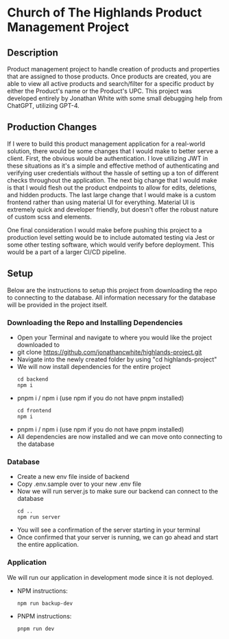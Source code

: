 # Church of The Highlands Product Management Project

## Description

Product management project to handle creation of products and properties that are assigned to those products. Once products are created, you are able to view all active products and search/filter for a specific product by either the Product's name or the Product's UPC. This project was developed entirely by Jonathan White with some small debugging help from ChatGPT, utilizing GPT-4.

## Production Changes

If I were to build this product management application for a real-world solution, there would be some changes that I would make to better serve a client. First, the obvious would be authentication. I love utilizing JWT in these situations as it's a simple and effective method of authenticating and verifying user credentials without the hassle of setting up a ton of different checks throughout the application. The next big change that I would make is that I would flesh out the product endpoints to allow for edits, deletions, and hidden products. The last large change that I would make is a custom frontend rather than using material UI for everything. Material UI is extremely quick and developer friendly, but doesn't offer the robust nature of custom scss and elements.

One final consideration I would make before pushing this project to a production level setting would be to include automated testing via Jest or some other testing software, which would verify before deployment. This would be a part of a larger CI/CD pipeline.

## Setup

Below are the instructions to setup this project from downloading the repo to connecting to the database. All information necessary for the database will be provided in the project itself.

### Downloading the Repo and Installing Dependencies

-   Open your Terminal and navigate to where you would like the project downloaded to
-   git clone https://github.com/jonathancwhite/highlands-project.git
-   Navigate into the newly created folder by using "cd highlands-project"
-   We will now install dependencies for the entire project
    ```
    cd backend
    npm i
    ```
-   pnpm i / npm i (use npm if you do not have pnpm installed)
    ```
    cd frontend
    npm i
    ```
-   pnpm i / npm i (use npm if you do not have pnpm installed)
-   All dependencies are now installed and we can move onto connecting to the database

### Database

-   Create a new env file inside of backend
-   Copy .env.sample over to your new .env file
-   Now we will run server.js to make sure our backend can connect to the database
    ```
    cd ..
    npm run server
    ```
-   You will see a confirmation of the server starting in your terminal
-   Once confirmed that your server is running, we can go ahead and start the entire application.

### Application

We will run our application in development mode since it is not deployed.

-   NPM instructions:
    ```
    npm run backup-dev
    ```
-   PNPM instructions:
    ```
    pnpm run dev
    ```
